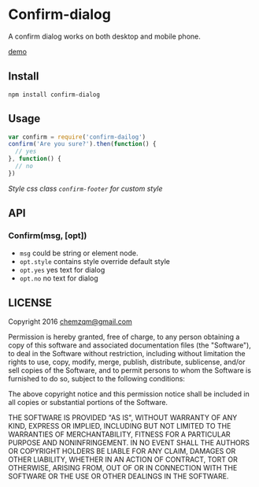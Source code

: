 # Confirm-dialog

A confirm dialog works on both desktop and mobile phone.

[demo](https://chemzqm.github.io/confirm-dialog)

## Install

    npm install confirm-dialog


## Usage

``` js
var confirm = require('confirm-dailog')
confirm('Are you sure?').then(function() {
  // yes
}, function() {
  // no
})
```

_Style css class `confirm-footer` for custom style_

## API

### Confirm(msg, [opt])

* `msg` could be string or element node.
* `opt.style` contains style override default style
* `opt.yes` yes text for dialog
* `opt.no` no text for dialog

## LICENSE

  Copyright 2016 chemzqm@gmail.com

  Permission is hereby granted, free of charge, to any person obtaining
  a copy of this software and associated documentation files (the "Software"),
  to deal in the Software without restriction, including without limitation
  the rights to use, copy, modify, merge, publish, distribute, sublicense,
  and/or sell copies of the Software, and to permit persons to whom the
  Software is furnished to do so, subject to the following conditions:

  The above copyright notice and this permission notice shall be included
  in all copies or substantial portions of the Software.

  THE SOFTWARE IS PROVIDED "AS IS", WITHOUT WARRANTY OF ANY KIND,
  EXPRESS OR IMPLIED, INCLUDING BUT NOT LIMITED TO THE WARRANTIES
  OF MERCHANTABILITY, FITNESS FOR A PARTICULAR PURPOSE AND NONINFRINGEMENT.
  IN NO EVENT SHALL THE AUTHORS OR COPYRIGHT HOLDERS BE LIABLE FOR ANY CLAIM,
  DAMAGES OR OTHER LIABILITY, WHETHER IN AN ACTION OF CONTRACT,
  TORT OR OTHERWISE, ARISING FROM, OUT OF OR IN CONNECTION WITH THE SOFTWARE
  OR THE USE OR OTHER DEALINGS IN THE SOFTWARE.
